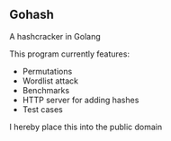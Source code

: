 Gohash
------

A hashcracker in Golang

This program currently features:
   - Permutations
   - Wordlist attack
   - Benchmarks
   - HTTP server for adding hashes
   - Test cases

I hereby place this into the public domain